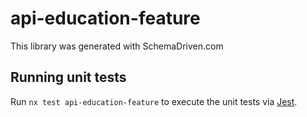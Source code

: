 
# api-education-feature

This library was generated with SchemaDriven.com

## Running unit tests

Run `nx test api-education-feature` to execute the unit tests via [Jest](https://jestjs.io).

